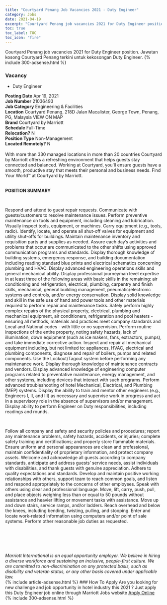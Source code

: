 ```yaml
---
title: "Courtyard Penang Job Vacancies 2021 - Duty Engineer" 
category: Jobs 
date: 2021-04-19 
excerpt: "Courtyard Penang job vacancies 2021 for Duty Engineer position. Jawatan kosong Courtyard Penang terkini untuk kekosongan Duty Engineer." 
toc: true 
toc_label: TOC 
toc_icon: "fire" 
--- 
```


Courtyard Penang job vacancies 2021 for Duty Engineer position. Jawatan kosong Courtyard Penang terkini untuk kekosongan Duty Engineer. 
{% include 300-adsense.html %} 
### Vacancy 
- Duty Engineer 
<div><div><b>Posting Date</b> Apr 19, 2021<br><b>Job Number</b> 21036493<br><b>Job Category</b> Engineering &amp; Facilities<br><b>Location</b> Courtyard Penang, 218D Jalan Macalister, George Town, Penang, PG, Malaysia VIEW ON MAP<br><b>Brand</b> Courtyard by Marriott<br><b>Schedule</b> Full-Time<br><b>Relocation?</b> N<br><b>Position Type</b> Non-Management<br><b>Located Remotely?</b> N<br><br><div>    With more than 330 managed locations in more than 20 countries Courtyard by Marriott offers a refreshing environment that helps guests stay connected and balanced. Working at Courtyard, you'll ensure guests have a smooth, productive stay that meets their personal and business needs. Find Your World&#8482; at Courtyard by Marriott.    </div><br></div><div> <p><strong>POSITION SUMMARY</strong></p> <p>&#160;</p> <p>Respond and attend to guest repair requests. Communicate with guests/customers to resolve maintenance issues. Perform preventive maintenance on tools and equipment, including cleaning and lubrication. Visually inspect tools, equipment, or machines. Carry equipment (e.g., tools, radio). Identify, locate, and operate all shut-off valves for equipment and utility shut-offs for buildings. Maintain maintenance inventory and requisition parts and supplies as needed. Assure each day&#8217;s activities and problems that occur are communicated to the other shifts using approved communication programs and standards. Display thorough knowledge of building systems, emergency response, and building documentation including reading standard blue prints and electrical schematics concerning plumbing and HVAC. Display advanced engineering operations skills and general mechanical ability. Display professional journeyman level expertise in at least three of the following areas with basic skills in the remaining: air conditioning and refrigeration, electrical, plumbing, carpentry and finish skills, mechanical, general building management, pneumatic/electronic systems and controls, and/or energy conservation. Display solid knowledge and skill in the safe use of hand and power tools and other materials required to perform repair and maintenance tasks. Safely perform highly complex repairs of the physical property, electrical, plumbing and mechanical equipment, air conditioners, refrigeration and pool heaters - ensuring all methods, materials and practices meet company standards and Local and National codes - with little or no supervision. Perform routine inspections of the entire property, noting safety hazards, lack of illumination, down equipment (such as ice makers, fans, extractors, pumps), and take immediate corrective action. Inspect and repair all mechanical equipment including, but not limited to: appliances, HVAC, electrical and plumbing components, diagnose and repair of boilers, pumps and related components. Use the Lockout/Tagout system before performing any maintenance work. Display thorough knowledge of maintenance contracts and vendors. Display advanced knowledge of engineering computer programs related to preventative maintenance, energy management, and other systems, including devices that interact with such programs. Perform advanced troubleshooting of hotel Mechanical, Electrical, and Plumbing (MEP) systems. Display the ability to train and mentor other engineers (e.g., Engineers I, II, and III) as necessary and supervise work in progress and act in a supervisory role in the absence of supervisors and/or management. Display ability to perform Engineer on Duty responsibilities, including readings and rounds.</p> <p>&#160;</p> <p>Follow all company and safety and security policies and procedures; report any maintenance problems, safety hazards, accidents, or injuries; complete safety training and certifications; and properly store flammable materials. Ensure uniform and personal appearances are clean and professional, maintain confidentiality of proprietary information, and protect company assets. Welcome and acknowledge all guests according to company standards, anticipate and address guests&#8217; service needs, assist individuals with disabilities, and thank guests with genuine appreciation. Adhere to quality expectations and standards. Develop and maintain positive working relationships with others, support team to reach common goals, and listen and respond appropriately to the concerns of other employees. Speak with others using clear and professional language. Move, lift, carry, push, pull, and place objects weighing less than or equal to 50 pounds without assistance and heavier lifting or movement tasks with assistance. Move up and down stairs, service ramps, and/or ladders. Reach overhead and below the knees, including bending, twisting, pulling, and stooping. Enter and locate work-related information using computers and/or point of sale systems. Perform other reasonable job duties as requested.</p> <p>&#160;</p> <p>&#160;</p> </div> <div> &#160;</div> <em>Marriott International is an equal opportunity employer.&#160;We believe in hiring a diverse workforce and sustaining an inclusive, people-first culture.&#160;We are committed to non-discrimination on&#160;any&#160;protected&#160;basis, such as disability and veteran status, or any other basis covered under applicable law.</em><br></div> 
{% include article-adsense.html %} 
### How To Apply 
Are you looking for new challenge and job opportunity in hotel industry this 2021 ?
Just apply this Duty Engineer job online through Marriott Jobs website 
<a href="https://jobs.marriott.com/marriott/jobs/21036493?lang=en-us" class="btn btn--info" target="_blank" rel="nofollow noopenner">Apply Online</a> 
{% include 300-adsense.html %} 